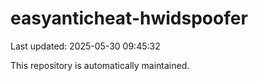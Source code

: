 # easyanticheat-hwidspoofer

Last updated: 2025-05-30 09:45:32

This repository is automatically maintained.
